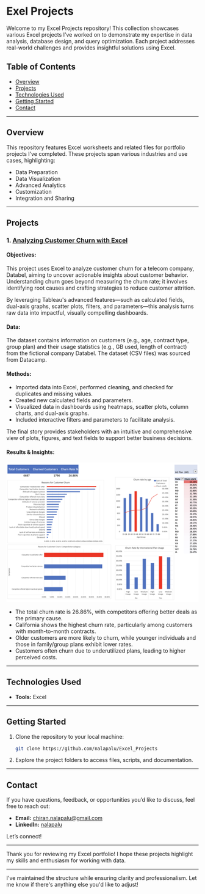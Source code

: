 # Exel Projects

Welcome to my Excel Projects repository! This collection showcases various Excel projects I’ve worked on to demonstrate my expertise in data analysis, database design, and query optimization. Each project addresses real-world challenges and provides insightful solutions using Excel.

## Table of Contents

- [Overview](#overview)
- [Projects](#projects)
- [Technologies Used](#technologies-used)
- [Getting Started](#getting-started)
- [Contact](#contact)

---

## Overview

This repository features Excel worksheets and related files for portfolio projects I’ve completed. These projects span various industries and use cases, highlighting:

- Data Preparation  
- Data Visualization  
- Advanced Analytics  
- Customization  
- Integration and Sharing  

---

## Projects

### 1. [**Analyzing Customer Churn with Excel**](https://github.com/nalapalu/Excel_Projects/blob/main/Customer_Churn/Customer_churn.xlsx)

#### Objectives:
This project uses Excel to analyze customer churn for a telecom company, Databel, aiming to uncover actionable insights about customer behavior. Understanding churn goes beyond measuring the churn rate; it involves identifying root causes and crafting strategies to reduce customer attrition.

By leveraging Tableau's advanced features—such as calculated fields, dual-axis graphs, scatter plots, filters, and parameters—this analysis turns raw data into impactful, visually compelling dashboards.

#### Data:
The dataset contains information on customers (e.g., age, contract type, group plan) and their usage statistics (e.g., GB used, length of contract) from the fictional company Databel. The dataset (CSV files) was sourced from Datacamp.

#### Methods:
- Imported data into Excel, performed cleaning, and checked for duplicates and missing values.  
- Created new calculated fields and parameters.  
- Visualized data in dashboards using heatmaps, scatter plots, column charts, and dual-axis graphs.  
- Included interactive filters and parameters to facilitate analysis.  

The final story provides stakeholders with an intuitive and comprehensive view of plots, figures, and text fields to support better business decisions.


#### Results & Insights:

![alt text](Screenshot.png)

- The total churn rate is 26.86%, with competitors offering better deals as the primary cause.  
- California shows the highest churn rate, particularly among customers with month-to-month contracts.  
- Older customers are more likely to churn, while younger individuals and those in family/group plans exhibit lower rates.  
- Customers often churn due to underutilized plans, leading to higher perceived costs.  

---

## Technologies Used

- **Tools:** Excel

---

## Getting Started

1. Clone the repository to your local machine:  
   ```bash
   git clone https://github.com/nalapalu/Excel_Projects
   ```

2. Explore the project folders to access files, scripts, and documentation.

---

## Contact

If you have questions, feedback, or opportunities you’d like to discuss, feel free to reach out:

- **Email:** [chiran.nalapalu@gmail.com](mailto:chiran.nalapalu@gmail.com)  
- **LinkedIn:** [nalapalu](https://www.linkedin.com/in/nalapalu/)  

Let’s connect!

---

Thank you for reviewing my Excel portfolio! I hope these projects highlight my skills and enthusiasm for working with data.

---

I've maintained the structure while ensuring clarity and professionalism. Let me know if there's anything else you'd like to adjust!

